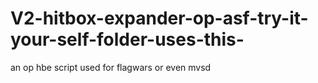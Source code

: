 # V2-hitbox-expander-op-asf-try-it-your-self-folder-uses-this-
an op hbe script used for flagwars or even mvsd
